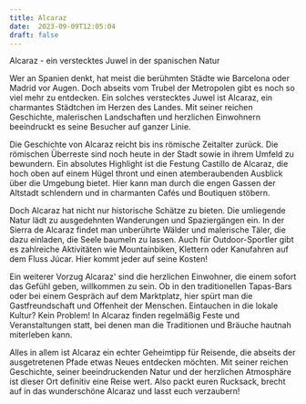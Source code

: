 ```yaml
---
title: Alcaraz
date:  2023-09-09T12:05:04
draft: false
---
```


Alcaraz - ein verstecktes Juwel in der spanischen Natur

Wer an Spanien denkt, hat meist die berühmten Städte wie Barcelona oder Madrid vor Augen. Doch abseits vom Trubel der Metropolen gibt es noch so viel mehr zu entdecken. Ein solches verstecktes Juwel ist Alcaraz, ein charmantes Städtchen im Herzen des Landes. Mit seiner reichen Geschichte, malerischen Landschaften und herzlichen Einwohnern beeindruckt es seine Besucher auf ganzer Linie.

Die Geschichte von Alcaraz reicht bis ins römische Zeitalter zurück. Die römischen Überreste sind noch heute in der Stadt sowie in ihrem Umfeld zu bewundern. Ein absolutes Highlight ist die Festung Castillo de Alcaraz, die hoch oben auf einem Hügel thront und einen atemberaubenden Ausblick über die Umgebung bietet. Hier kann man durch die engen Gassen der Altstadt schlendern und in charmanten Cafés und Boutiquen stöbern.

Doch Alcaraz hat nicht nur historische Schätze zu bieten. Die umliegende Natur lädt zu ausgedehnten Wanderungen und Spaziergängen ein. In der Sierra de Alcaraz findet man unberührte Wälder und malerische Täler, die dazu einladen, die Seele baumeln zu lassen. Auch für Outdoor-Sportler gibt es zahlreiche Aktivitäten wie Mountainbiken, Klettern oder Kanufahren auf dem Fluss Júcar. Hier kommt jeder auf seine Kosten!

Ein weiterer Vorzug Alcaraz' sind die herzlichen Einwohner, die einem sofort das Gefühl geben, willkommen zu sein. Ob in den traditionellen Tapas-Bars oder bei einem Gespräch auf dem Marktplatz, hier spürt man die Gastfreundschaft und Offenheit der Menschen. Eintauchen in die lokale Kultur? Kein Problem! In Alcaraz finden regelmäßig Feste und Veranstaltungen statt, bei denen man die Traditionen und Bräuche hautnah miterleben kann.

Alles in allem ist Alcaraz ein echter Geheimtipp für Reisende, die abseits der ausgetretenen Pfade etwas Neues entdecken möchten. Mit seiner reichen Geschichte, seiner beeindruckenden Natur und der herzlichen Atmosphäre ist dieser Ort definitiv eine Reise wert. Also packt euren Rucksack, brecht auf in das wunderschöne Alcaraz und lasst euch verzaubern!